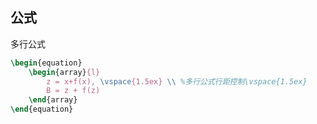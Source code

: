 ## 公式

多行公式

```latex
\begin{equation}
	\begin{array}{l}
		z = x+f(x), \vspace{1.5ex} \\ %多行公式行距控制\vspace{1.5ex}
		B = z + f(z)
	\end{array}
\end{equation}
```

